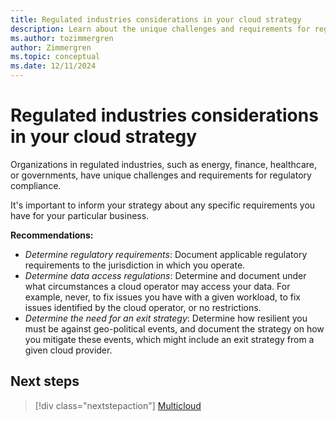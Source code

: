 ```yaml
---
title: Regulated industries considerations in your cloud strategy
description: Learn about the unique challenges and requirements for regulatory compliance in regulated industries.
ms.author: tozimmergren
author: Zimmergren
ms.topic: conceptual
ms.date: 12/11/2024
---
```


# Regulated industries considerations in your cloud strategy

Organizations in regulated industries, such as energy, finance, healthcare, or governments, have unique challenges and requirements for regulatory compliance.

It's important to inform your strategy about any specific requirements you have for your particular business.

**Recommendations:**

- *Determine regulatory requirements*: Document applicable regulatory requirements to the jurisdiction in which you operate.
- *Determine data access regulations*: Determine and document under what circumstances a cloud operator may access your data. For example, never, to fix issues you have with a given workload, to fix issues identified by the cloud operator, or no restrictions.
- *Determine the need for an exit strategy*: Determine how resilient you must be against geo-political events, and document the strategy on how you mitigate these events, which might include an exit strategy from a given cloud provider.

## Next steps

> [!div class="nextstepaction"]
> [Multicloud](multicloud.md)
